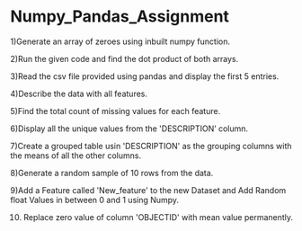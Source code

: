 # Numpy_Pandas_Assignment
1)Generate an array of zeroes using inbuilt numpy function.

2)Run the given code and find the dot product of both arrays.

3)Read the csv file provided using pandas and display the first 5 entries.

4)Describe the data with all features.

5)Find the total count of missing values for each feature.

6)Display all the unique values from the 'DESCRIPTION’ column.  

7)Create a grouped table usin 'DESCRIPTION' as the grouping columns with the means of all the other columns.

8)Generate a random sample of 10 rows from the data.

9)Add a Feature called 'New_feature' to the new Dataset and Add Random float Values in between 0 and 1 using Numpy.

10) Replace zero value of column 'OBJECTID' with mean value permanently.
